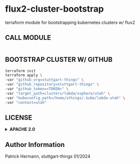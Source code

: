 # flux2-cluster-bootstrap
terraform module for bootstrapping kubernetes clusters w/ flux2

## CALL MODULE

```yaml

```

## BOOTSTRAP CLUSTER W/ GITHUB

```bash
terraform init
terraform apply \
-var "github_org=stuttgart-things" \
-var "github_repository=stuttgart-things" \
-var "github_token=<TOKEN>" \
-var "target_path=clusters/labda/vsphere/utah" \
-var "kubeconfig_path=/home/sthings/.kube/labda-utah" \
-var "context=utah"
```

## LICENSE

<details><summary><b>APACHE 2.0</b></summary>

Copyright 2023 patrick hermann.

Licensed under the Apache License, Version 2.0 (the "License");
you may not use this file except in compliance with the License.
You may obtain a copy of the License at

    http://www.apache.org/licenses/LICENSE-2.0

Unless required by applicable law or agreed to in writing, software
distributed under the License is distributed on an "AS IS" BASIS,
WITHOUT WARRANTIES OR CONDITIONS OF ANY KIND, either express or implied.
See the License for the specific language governing permissions and
limitations under the License.

</details>

Author Information
------------------
Patrick Hermann, stuttgart-things 01/2024
